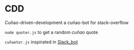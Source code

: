 # CDD
Cuñao-driven-development
a cuñao-bot for stack-overflow



`node quoter.js` to get a random _cuñao_ quote

`cuñaetor.js` inspirated in [Slack_bot]( https://github.com/howdyai/botkit/blob/master/slack_bot.js)
